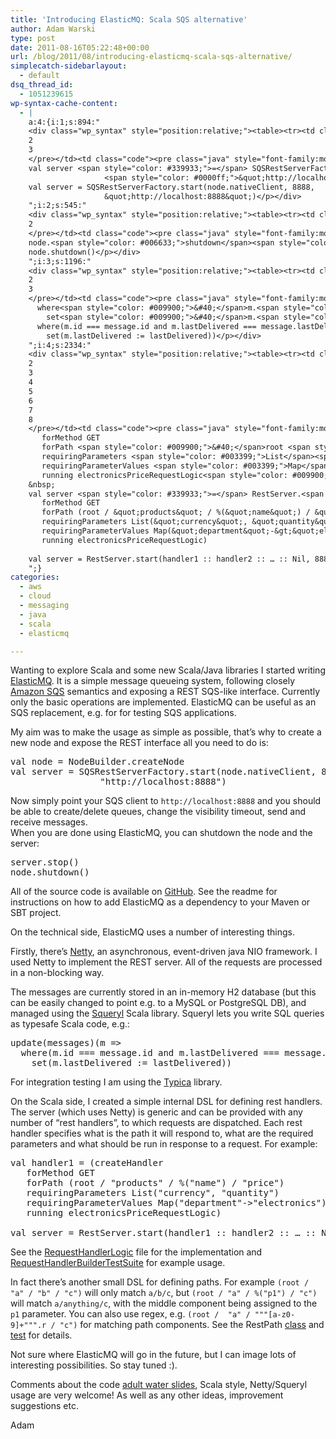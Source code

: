 ```yaml
---
title: 'Introducing ElasticMQ: Scala SQS alternative'
author: Adam Warski
type: post
date: 2011-08-16T05:22:48+00:00
url: /blog/2011/08/introducing-elasticmq-scala-sqs-alternative/
simplecatch-sidebarlayout:
  - default
dsq_thread_id:
  - 1051239615
wp-syntax-cache-content:
  - |
    a:4:{i:1;s:894:"
    <div class="wp_syntax" style="position:relative;"><table><tr><td class="line_numbers"><pre>1
    2
    3
    </pre></td><td class="code"><pre class="java" style="font-family:monospace;">val node <span style="color: #339933;">=</span> NodeBuilder.<span style="color: #006633;">createNode</span>
    val server <span style="color: #339933;">=</span> SQSRestServerFactory.<span style="color: #006633;">start</span><span style="color: #009900;">&#40;</span>node.<span style="color: #006633;">nativeClient</span>, <span style="color: #cc66cc;">8888</span>, 
                     <span style="color: #0000ff;">&quot;http://localhost:8888&quot;</span><span style="color: #009900;">&#41;</span></pre></td></tr></table><p class="theCode" style="display:none;">val node = NodeBuilder.createNode
    val server = SQSRestServerFactory.start(node.nativeClient, 8888, 
                     &quot;http://localhost:8888&quot;)</p></div>
    ";i:2;s:545:"
    <div class="wp_syntax" style="position:relative;"><table><tr><td class="line_numbers"><pre>1
    2
    </pre></td><td class="code"><pre class="java" style="font-family:monospace;">server.<span style="color: #006633;">stop</span><span style="color: #009900;">&#40;</span><span style="color: #009900;">&#41;</span>
    node.<span style="color: #006633;">shutdown</span><span style="color: #009900;">&#40;</span><span style="color: #009900;">&#41;</span></pre></td></tr></table><p class="theCode" style="display:none;">server.stop()
    node.shutdown()</p></div>
    ";i:3;s:1196:"
    <div class="wp_syntax" style="position:relative;"><table><tr><td class="line_numbers"><pre>1
    2
    3
    </pre></td><td class="code"><pre class="java" style="font-family:monospace;">update<span style="color: #009900;">&#40;</span>messages<span style="color: #009900;">&#41;</span><span style="color: #009900;">&#40;</span>m <span style="color: #339933;">=&gt;</span>
      where<span style="color: #009900;">&#40;</span>m.<span style="color: #006633;">id</span> <span style="color: #339933;">===</span> message.<span style="color: #006633;">id</span> and m.<span style="color: #006633;">lastDelivered</span> <span style="color: #339933;">===</span> message.<span style="color: #006633;">lastDelivered</span><span style="color: #009900;">&#41;</span>
        set<span style="color: #009900;">&#40;</span>m.<span style="color: #006633;">lastDelivered</span> <span style="color: #339933;">:=</span> lastDelivered<span style="color: #009900;">&#41;</span><span style="color: #009900;">&#41;</span></pre></td></tr></table><p class="theCode" style="display:none;">update(messages)(m =&gt;
      where(m.id === message.id and m.lastDelivered === message.lastDelivered)
        set(m.lastDelivered := lastDelivered))</p></div>
    ";i:4;s:2334:"
    <div class="wp_syntax" style="position:relative;"><table><tr><td class="line_numbers"><pre>1
    2
    3
    4
    5
    6
    7
    8
    </pre></td><td class="code"><pre class="java" style="font-family:monospace;">val handler1 <span style="color: #339933;">=</span> <span style="color: #009900;">&#40;</span>createHandler
       forMethod GET
       forPath <span style="color: #009900;">&#40;</span>root <span style="color: #339933;">/</span> <span style="color: #0000ff;">&quot;products&quot;</span> <span style="color: #339933;">/</span> <span style="color: #339933;">%</span><span style="color: #009900;">&#40;</span><span style="color: #0000ff;">&quot;name&quot;</span><span style="color: #009900;">&#41;</span> <span style="color: #339933;">/</span> <span style="color: #0000ff;">&quot;price&quot;</span><span style="color: #009900;">&#41;</span>
       requiringParameters <span style="color: #003399;">List</span><span style="color: #009900;">&#40;</span><span style="color: #0000ff;">&quot;currency&quot;</span>, <span style="color: #0000ff;">&quot;quantity&quot;</span><span style="color: #009900;">&#41;</span>
       requiringParameterValues <span style="color: #003399;">Map</span><span style="color: #009900;">&#40;</span><span style="color: #0000ff;">&quot;department&quot;</span><span style="color: #339933;">-&gt;</span><span style="color: #0000ff;">&quot;electronics&quot;</span><span style="color: #009900;">&#41;</span>
       running electronicsPriceRequestLogic<span style="color: #009900;">&#41;</span>
    &nbsp;
    val server <span style="color: #339933;">=</span> RestServer.<span style="color: #006633;">start</span><span style="color: #009900;">&#40;</span>handler1 <span style="color: #339933;">::</span> handler2 <span style="color: #339933;">::</span> … <span style="color: #339933;">::</span> Nil, <span style="color: #cc66cc;">8888</span><span style="color: #009900;">&#41;</span></pre></td></tr></table><p class="theCode" style="display:none;">val handler1 = (createHandler
       forMethod GET
       forPath (root / &quot;products&quot; / %(&quot;name&quot;) / &quot;price&quot;)
       requiringParameters List(&quot;currency&quot;, &quot;quantity&quot;)
       requiringParameterValues Map(&quot;department&quot;-&gt;&quot;electronics&quot;)
       running electronicsPriceRequestLogic)
    
    val server = RestServer.start(handler1 :: handler2 :: … :: Nil, 8888)</p></div>
    ";}
categories:
  - aws
  - cloud
  - messaging
  - java
  - scala
  - elasticmq

---
```

Wanting to explore Scala and some new Scala/Java libraries I started writing [ElasticMQ][1]. It is a simple message queueing system, following closely [Amazon SQS][2] semantics and exposing a REST SQS-like interface. Currently only the basic operations are implemented. ElasticMQ can be useful as an SQS replacement, e.g. for for testing SQS applications.

My aim was to make the usage as simple as possible, that&#8217;s why to create a new node and expose the REST interface all you need to do is:

<pre lang="java" line="1" escaped="true">val node = NodeBuilder.createNode
val server = SQSRestServerFactory.start(node.nativeClient, 8888, 
                 "http://localhost:8888")
</pre>

Now simply point your SQS client to `http://localhost:8888` and you should be able to create/delete queues, change the visibility timeout, send and receive messages.  
When you are done using ElasticMQ, you can shutdown the node and the server:

<pre lang="java" line="1">server.stop()
node.shutdown()
</pre>

All of the source code is available on [GitHub][1]. See the readme for instructions on how to add ElasticMQ as a dependency to your Maven or SBT project.

On the technical side, ElasticMQ uses a number of interesting things.

Firstly, there&#8217;s [Netty][3], an asynchronous, event-driven java NIO framework. I used Netty to implement the REST server. All of the requests are processed in a non-blocking way.

The messages are currently stored in an in-memory H2 database (but this can be easily changed to point e.g. to a MySQL or PostgreSQL DB), and managed using the [Squeryl][4] Scala library. Squeryl lets you write SQL queries as typesafe Scala code, e.g.:

<pre lang="java" line="1" escaped="true">update(messages)(m =&gt;
  where(m.id === message.id and m.lastDelivered === message.lastDelivered)
    set(m.lastDelivered := lastDelivered))
</pre>

For integration testing I am using the [Typica][5] library.

On the Scala side, I created a simple internal DSL for defining rest handlers. The server (which uses Netty) is generic and can be provided with any number of &#8220;rest handlers&#8221;, to which requests are dispatched. Each rest handler specifies what is the path it will respond to, what are the required parameters and what should be run in response to a request. For example:

<pre lang="java" line="1" escaped="true">val handler1 = (createHandler
   forMethod GET
   forPath (root / "products" / %("name") / "price")
   requiringParameters List("currency", "quantity")
   requiringParameterValues Map("department"-&gt;"electronics")
   running electronicsPriceRequestLogic)

val server = RestServer.start(handler1 :: handler2 :: … :: Nil, 8888)
</pre>

See the [RequestHandlerLogic][6] file for the implementation and [RequestHandlerBuilderTestSuite][7] for example usage.

In fact there&#8217;s another small DSL for defining paths. For example `(root / "a" / "b" / "c")` will only match `a/b/c`, but `(root / "a" / %("p1") / "c")` will match `a/anything/c`, with the middle component being assigned to the `p1` parameter. You can also use regex, e.g. `(root /  "a" / """[a-z0-9]+""".r / "c")` for matching path components. See the RestPath [class][8] and [test][9] for details.

Not sure where ElasticMQ will go in the future, but I can image lots of interesting possibilities. So stay tuned :).

Comments about the code [adult water slides][10], Scala style, Netty/Squeryl usage are very welcome! As well as any other ideas, improvement suggestions etc.

Adam

 [1]: https://github.com/adamw/elasticmq
 [2]: http://aws.amazon.com/sqs/
 [3]: http://www.jboss.org/netty
 [4]: http://squeryl.org/
 [5]: http://code.google.com/p/typica/
 [6]: https://github.com/adamw/elasticmq/blob/master/rest/rest-core/src/main/scala/org/elasticmq/rest/RequestHandlerLogic.scala
 [7]: https://github.com/adamw/elasticmq/blob/master/rest/rest-core/src/test/scala/org/elasticmq/rest/RequestHandlerBuilderTestSuite.scala
 [8]: https://github.com/adamw/elasticmq/blob/master/rest/rest-core/src/main/scala/org/elasticmq/rest/RestPath.scala
 [9]: https://github.com/adamw/elasticmq/blob/master/rest/rest-core/src/test/scala/org/elasticmq/rest/RestPathTestSuite.scala
 [10]: http://www.sale-inflatable.com/Wholesale-Giant-Water-Slide-Products-For-Sale-313.html
